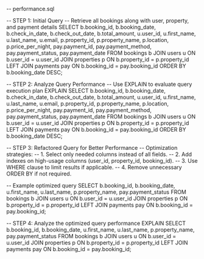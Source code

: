 -- performance.sql

-- STEP 1: Initial Query
-- Retrieve all bookings along with user, property, and payment details
SELECT 
    b.booking_id,
    b.booking_date,
    b.check_in_date,
    b.check_out_date,
    b.total_amount,
    u.user_id,
    u.first_name,
    u.last_name,
    u.email,
    p.property_id,
    p.property_name,
    p.location,
    p.price_per_night,
    pay.payment_id,
    pay.payment_method,
    pay.payment_status,
    pay.payment_date
FROM bookings b
JOIN users u 
    ON b.user_id = u.user_id
JOIN properties p 
    ON b.property_id = p.property_id
LEFT JOIN payments pay 
    ON b.booking_id = pay.booking_id
ORDER BY b.booking_date DESC;


-- STEP 2: Analyze Query Performance
-- Use EXPLAIN to evaluate query execution plan
EXPLAIN 
SELECT 
    b.booking_id,
    b.booking_date,
    b.check_in_date,
    b.check_out_date,
    b.total_amount,
    u.user_id,
    u.first_name,
    u.last_name,
    u.email,
    p.property_id,
    p.property_name,
    p.location,
    p.price_per_night,
    pay.payment_id,
    pay.payment_method,
    pay.payment_status,
    pay.payment_date
FROM bookings b
JOIN users u 
    ON b.user_id = u.user_id
JOIN properties p 
    ON b.property_id = p.property_id
LEFT JOIN payments pay 
    ON b.booking_id = pay.booking_id
ORDER BY b.booking_date DESC;


-- STEP 3: Refactored Query for Better Performance
-- Optimization strategies:
-- 1. Select only needed columns instead of all fields.
-- 2. Add indexes on high-usage columns (user_id, property_id, booking_id).
-- 3. Use WHERE clause to limit results if applicable.
-- 4. Remove unnecessary ORDER BY if not required.

-- Example optimized query
SELECT 
    b.booking_id,
    b.booking_date,
    u.first_name,
    u.last_name,
    p.property_name,
    pay.payment_status
FROM bookings b
JOIN users u 
    ON b.user_id = u.user_id
JOIN properties p 
    ON b.property_id = p.property_id
LEFT JOIN payments pay 
    ON b.booking_id = pay.booking_id;

-- STEP 4: Analyze the optimized query performance
EXPLAIN 
SELECT 
    b.booking_id,
    b.booking_date,
    u.first_name,
    u.last_name,
    p.property_name,
    pay.payment_status
FROM bookings b
JOIN users u 
    ON b.user_id = u.user_id
JOIN properties p 
    ON b.property_id = p.property_id
LEFT JOIN payments pay 
    ON b.booking_id = pay.booking_id;
